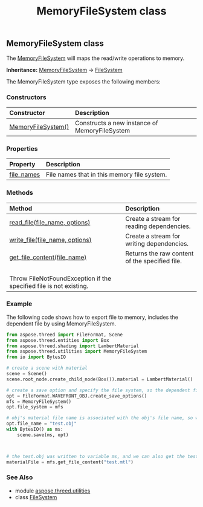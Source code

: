 ﻿---
title: MemoryFileSystem class
second_title: Aspose.3D for Python via .NET API References
description: 
type: docs
weight: 130
url: /python-net/aspose.threed.utilities/memoryfilesystem/
is_root: false
---

## MemoryFileSystem class

The [MemoryFileSystem](/3d/python-net/aspose.threed.utilities/memoryfilesystem) will maps the read/write operations to memory.



**Inheritance:** [MemoryFileSystem](/3d/python-net/aspose.threed.utilities/memoryfilesystem) → 
[FileSystem](/3d/python-net/aspose.threed.utilities/filesystem)



The MemoryFileSystem type exposes the following members:

### Constructors
| Constructor | Description |
| :- | :- |
| [MemoryFileSystem()](/3d/python-net/aspose.threed.utilities/memoryfilesystem/__init__/#) | Constructs a new instance of MemoryFileSystem |


### Properties
| Property | Description |
| :- | :- |
| [file_names](/3d/python-net/aspose.threed.utilities/memoryfilesystem/file_names) | File names that in this memory file system. |


### Methods
| Method | Description |
| :- | :- |
| [read_file(file_name, options)](/3d/python-net/aspose.threed.utilities/memoryfilesystem/read_file/#str-aspose.threed.formats.IOConfig) | Create a stream for reading dependencies. |
| [write_file(file_name, options)](/3d/python-net/aspose.threed.utilities/memoryfilesystem/write_file/#str-aspose.threed.formats.IOConfig) | Create a stream for writing dependencies. |
| [get_file_content(file_name)](/3d/python-net/aspose.threed.utilities/memoryfilesystem/get_file_content/#str) | Returns the raw content of the specified file.<br/>Throw FileNotFoundException if the specified file is not existing. |



### Example 


The following code shows how to export file to memory, includes the dependent file by using MemoryFileSystem.

```python
from aspose.threed import FileFormat, Scene
from aspose.threed.entities import Box
from aspose.threed.shading import LambertMaterial
from aspose.threed.utilities import MemoryFileSystem
from io import BytesIO

# create a scene with material
scene = Scene()
scene.root_node.create_child_node(Box()).material = LambertMaterial()

# create a save option and specify the file system, so the dependent file will be written to memory
opt = FileFormat.WAVEFRONT_OBJ.create_save_options()
mfs = MemoryFileSystem()
opt.file_system = mfs

# obj's material file name is associated with the obj's file name, so we need a explicit name.
opt.file_name = "test.obj"
with BytesIO() as ms:
    scene.save(ms, opt)



# the test.obj was written to variable ms, and we can also get the test.mtl file content by
materialFile = mfs.get_file_content("test.mtl")

```
### See Also

* module [aspose.threed.utilities](../)
* class [FileSystem](/3d/python-net/aspose.threed.utilities/filesystem)
